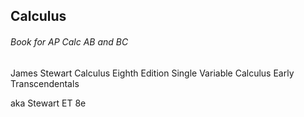 ## Calculus
###### Book for AP Calc AB and BC

James Stewart
Calculus
Eighth Edition           <!-- 8e -->
Single Variable Calculus
Early Transcendentals    <!-- ET -->

aka Stewart ET 8e 
